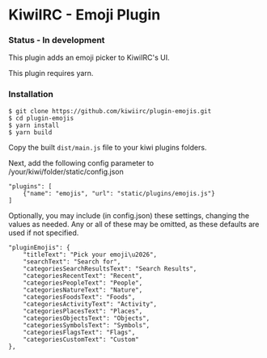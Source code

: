 # KiwiIRC - Emoji Plugin

### Status - In development

This plugin adds an emoji picker to KiwiIRC's UI. 

This plugin requires yarn.

### Installation

    $ git clone https://github.com/kiwiirc/plugin-emojis.git
    $ cd plugin-emojis
    $ yarn install
    $ yarn build

Copy the built `dist/main.js` file to your kiwi plugins folders.

Next, add the following config parameter to /your/kiwi/folder/static/config.json

    "plugins": [
        {"name": "emojis", "url": "static/plugins/emojis.js"} 
    ]


Optionally, you may include (in config.json) these settings,
changing the values as needed. Any or all of these may be
omitted, as these defaults are used if not specified.

    "pluginEmojis": {
        "titleText": "Pick your emoji\u2026",
        "searchText": "Search for",
        "categoriesSearchResultsText": "Search Results",
        "categoriesRecentText": "Recent",
        "categoriesPeopleText": "People",
        "categoriesNatureText": "Nature",
        "categoriesFoodsText": "Foods",
        "categoriesActivityText": "Activity",
        "categoriesPlacesText": "Places",
        "categoriesObjectsText": "Objects",
        "categoriesSymbolsText": "Symbols",
        "categoriesFlagsText": "Flags",
        "categoriesCustomText": "Custom"
    },
   
